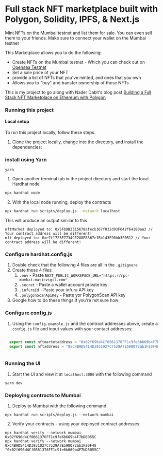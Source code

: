 # Full stack NFT marketplace built with Polygon, Solidity, IPFS, & Next.js

Mint NFTs on the Mumbai testnet and list them for sale. You can even sell them to your friends. Make sure to connect your wallet on the Mumbai testnet

This Marketplace allows you to do the following:
- Create NFTs on the Mumbai testnet - Which you can check out on [Opensea Testnet](https://testnets.opensea.io/account!)
- Set a sale price of your NFT
- provide a list of NFTs that you've minted, and ones that you own
- Allows you to "buy" and transfer ownership of those NFTs

This is my project to go along with Nader Dabit's blog post [Building a Full Stack NFT Marketplace on Ethereum with Polygon](https://dev.to/dabit3/building-scalable-full-stack-apps-on-ethereum-with-polygon-2cfb)

### Running this project

#### Local setup

To run this project locally, follow these steps.

1. Clone the project locally, change into the directory, and install the dependencies:

### install using Yarn
```
yarn
```

1. Open another terminal tab in the project directory and start the local Hardhat node

```sh
npx hardhat node
```

2. With the local node running, deploy the contracts

```sh
npx hardhat run scripts/deploy.js --network localhost
```

This will produce an output similar to this

```
nftMarket deployed to: 0x5FbDB2315678afecb367f032d93F642f64180aa3 // Your contract address will be different!
nft deployed to: 0xe7f1725E7734CE288F8367e1Bb143E90bb3F0512 // Your contract address will be different!
```

### Configure __hardhat.config.js__

1. Double check that the following 4 files are all in the `.gitignore`
2. Create these 4 files:
   1. `.env` - Paste `NEXT_PUBLIC_WORKSPACE_URL="https://rpc-mumbai.maticvigil.com"` 
   2. `.secret` - Paste a wallet account private key
   3. `.infuraId` - Paste your infura API key
   4. `.polygonScanApiKey` - Paste yor PolygonScan API key
3. Google how to do these things if you're not sure how
  
### Configure __config.js__

1. Using the `config.example.js` and the contract addresses above, create a `config.js` file and input values with your contact addresses:

```javascript

  export const nftmarketaddress = "0x02f696d4Cf0B61376FF1c9fe6b669b4F7bD8055C" // Your contract address will be different!
  export const nftaddress = "0xC4B9D5414D3931027C7529A7E598072ab1F20F48" // Your contract address will be different!
  
```
### Running the UI

1. Start the UI and view it at `localhost:3000` with the following command

```
yarn dev
```

### Deploying contracts to Mumbai
1. Deploy to Mumbai with the following command:
```
npx hardhat run scripts/deploy.js --network mumbai
```

2. Verify your contracts - using your deployed contract addresses:
```
npx hardhat verify --network mumbai 0x02f696d4Cf0B61376FF1c9fe6b669b4F7bD8055C
npx hardhat verify --network mumbai 0xC4B9D5414D3931027C7529A7E598072ab1F20F48 "0x02f696d4Cf0B61376FF1c9fe6b669b4F7bD8055C"
```

